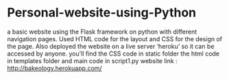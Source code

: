 # Personal-website-using-Python
a basic website using the Flask framework on python with different navigation pages. Used HTML code for the layout and CSS for the design of the page. Also deployed the website on a live server ‘heroku’ so it can be accessed by anyone.
you'll find the CSS code in static folder
the html code in templates folder
and main code in script1.py
website link : http://bakeology.herokuapp.com/
